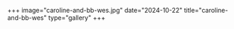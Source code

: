 +++
image="caroline-and-bb-wes.jpg"
date="2024-10-22"
title="caroline-and-bb-wes"
type="gallery"
+++
